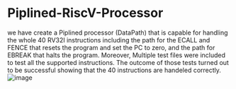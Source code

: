 # Piplined-RiscV-Processor

we have create a Piplined processor (DataPath)
that is capable for handling the whole 40 RV32I instructions including the path
for the ECALL and FENCE that resets the program and set the PC to zero,
and the path for EBREAK that halts the program. Moreover, Multiple test
files were included to test all the supported instructions. The outcome of those
tests turned out to be successful showing that the 40 instructions are handeled
correctly.
![image](https://github.com/mostafa0001-me/Piplined-RiscV-Processor/assets/57318849/274714f6-2d05-4896-bfa0-e665c1de35fc)
